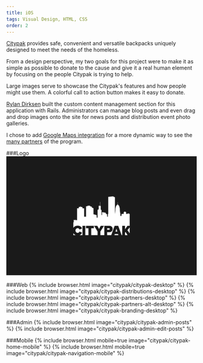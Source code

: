 ```yaml
---
title: iOS
tags: Visual Design, HTML, CSS
order: 2
---
```


[Citypak](http://www.citypak.org) provides safe, convenient and versatile backpacks uniquely designed to meet the needs of the homeless.

From a design perspective, my two goals for this project were to make it as simple as possible to donate to the cause and give it a real human element by focusing on the people Citypak is trying to help.

Large images serve to showcase the Citypak's features and how people might use them. A colorful call to action button makes it easy to donate.

[Rylan Dirksen](http://rylo.github.io) built the custom content management section for this application with Rails. Administrators can manage blog posts and even drag and drop images onto the site for news posts and distribution event photo galleries.

I chose to add [Google Maps integration](https://developers.google.com/maps) for a more dynamic way to see the [many partners](http://citypak.org/partners) of the program.

###Logo
![Checklist Logo](/assets/images/work/citypak/citypak-logo.svg)

###Web
{% include browser.html image="citypak/citypak-desktop" %}
{% include browser.html image="citypak/citypak-distributions-desktop" %}
{% include browser.html image="citypak/citypak-partners-desktop" %}
{% include browser.html image="citypak/citypak-partners-alt-desktop" %}
{% include browser.html image="citypak/citypak-branding-desktop" %}

###Admin
{% include browser.html image="citypak/citypak-admin-posts" %}
{% include browser.html image="citypak/citypak-admin-edit-posts" %}

###Mobile
{% include browser.html mobile=true image="citypak/citypak-home-mobile" %}
{% include browser.html mobile=true image="citypak/citypak-navigation-mobile" %}
